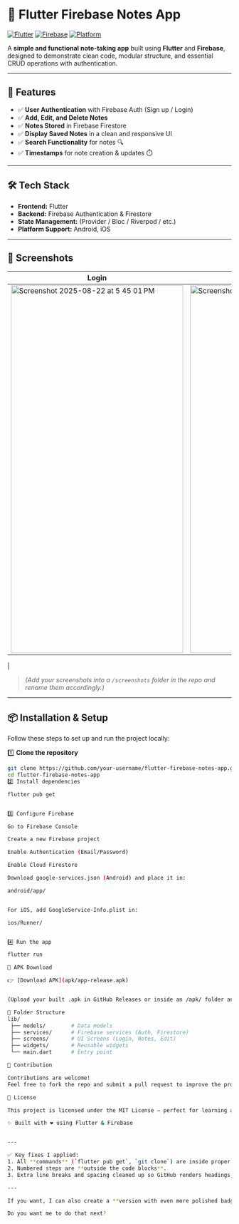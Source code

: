 # 📝 Flutter Firebase Notes App

[![Flutter](https://img.shields.io/badge/Flutter-3.13-blue?logo=flutter&logoColor=white)](https://flutter.dev/)
[![Firebase](https://img.shields.io/badge/Firebase-FFCA28?logo=firebase&logoColor=black)](https://firebase.google.com/)
[![Platform](https://img.shields.io/badge/Platform-Android%20%7C%20iOS-lightgrey)](#)

A **simple and functional note-taking app** built using **Flutter** and **Firebase**, designed to demonstrate clean code, modular structure, and essential CRUD operations with authentication.

---

## 🚀 Features

- ✅ **User Authentication** with Firebase Auth (Sign up / Login)  
- ✅ **Add, Edit, and Delete Notes**  
- ✅ **Notes Stored** in Firebase Firestore  
- ✅ **Display Saved Notes** in a clean and responsive UI  
- ✅ **Search Functionality** for notes 🔍  
- ✅ **Timestamps** for note creation & updates ⏱️  

---

## 🛠️ Tech Stack

- **Frontend:** Flutter  
- **Backend:** Firebase Authentication & Firestore  
- **State Management:** (Provider / Bloc / Riverpod / etc.)  
- **Platform Support:** Android, iOS  

---

## 📸 Screenshots

| Login | Notes List | Edit Notes |
|-------|------------|------------|
| <img width="387" height="825" alt="Screenshot 2025-08-22 at 5 45 01 PM" src="https://github.com/user-attachments/assets/f4cdc782-d197-45da-ba10-415180a95595" /> |  <img width="387" height="825" alt="Screenshot 2025-08-22 at 5 45 26 PM" src="https://github.com/user-attachments/assets/9fbe5dea-5ef4-4e18-96db-68defb7e4df9" /> | <img width="387" height="825" alt="Screenshot 2025-08-22 at 5 45 45 PM" src="https://github.com/user-attachments/assets/80a29d66-be9a-4bb2-be146e46fdc88293" />
 |



> *(Add your screenshots into a `/screenshots` folder in the repo and rename them accordingly.)*

---

## 📦 Installation & Setup

Follow these steps to set up and run the project locally:

1️⃣ **Clone the repository**  
```bash
git clone https://github.com/your-username/flutter-firebase-notes-app.git
cd flutter-firebase-notes-app
2️⃣ Install dependencies

flutter pub get


3️⃣ Configure Firebase

Go to Firebase Console

Create a new Firebase project

Enable Authentication (Email/Password)

Enable Cloud Firestore

Download google-services.json (Android) and place it in:

android/app/


For iOS, add GoogleService-Info.plist in:

ios/Runner/


4️⃣ Run the app

flutter run

📲 APK Download

👉 [Download APK](apk/app-release.apk)


(Upload your built .apk in GitHub Releases or inside an /apk/ folder and link it here.)

📖 Folder Structure
lib/
 ├── models/        # Data models
 ├── services/      # Firebase services (Auth, Firestore)
 ├── screens/       # UI Screens (Login, Notes, Edit)
 ├── widgets/       # Reusable widgets
 └── main.dart      # Entry point

🤝 Contribution

Contributions are welcome!
Feel free to fork the repo and submit a pull request to improve the project.

📜 License

This project is licensed under the MIT License – perfect for learning and personal projects.

✨ Built with ❤️ using Flutter & Firebase


---

✅ Key fixes I applied:  
1. All **commands** (`flutter pub get`, `git clone`) are inside proper **code blocks**.  
2. Numbered steps are **outside the code blocks**.  
3. Extra line breaks and spacing cleaned up so GitHub renders headings, lists, and tables correctly.  

---

If you want, I can also create a **version with even more polished badges** (Flutter version, Firebase, build status, license, last commit) to make it look like a professional open-source project.  

Do you want me to do that next?
